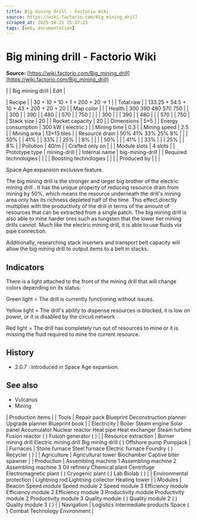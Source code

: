 ```yaml
---
title: Big mining drill - Factorio Wiki
source: https://wiki.factorio.com/Big_mining_drill
scraped_at: 2025-10-21 15:47:23
tags: [web, documentation]
---
```


# Big mining drill - Factorio Wiki

**Source:** [https://wiki.factorio.com/Big_mining_drill](https://wiki.factorio.com/Big_mining_drill)


|  | Big mining drill | Edit |

| Recipe |
| 30 + 10 + 10 + 1 + 200 + 20 → 1 |
| Total raw |
| 133.25 + 54.5 + 10 + 43 + 200 + 20 + 20 |
| Map color |  |
| Health | 300 390 480 570 750 |  |  | 300 |  | 390 |  | 480 |  | 570 |  | 750 |
|  |  | 300 |
|  | 390 |  | 480 |
|  | 570 |  | 750 |
| Stack size | 20 |
| Rocket capacity | 20 |
| Dimensions | 5×5 |
| Energy consumption | 300 kW ( electric ) |
| Mining time | 0.3 |
| Mining speed | 2.5 |
| Mining area | 13×13 tiles |
| Resource drain | 50% 41% 33% 25% 8% |  |  | 50% |  | 41% |  | 33% |  | 25% |  | 8% |
|  |  | 50% |
|  | 41% |  | 33% |
|  | 25% |  | 8% |
| Pollution | 40/m |
| Crafted only on |  |
| Module slots | 4 slots |
| Prototype type | mining-drill |
| Internal name | big-mining-drill |
| Required technologies |
|  |
| Boosting technologies |
|  |
| Produced by |
|  |

Space Age expansion exclusive feature.

The big mining drill is the stronger and larger big brother of the electric mining drill . It has the unique property of reducing resource drain from mining by 50%, which means the resource underneath the drill's mining area only has its richness depleted half of the time. This effect directly multiplies with the productivity of the drill in terms of the amount of resources that can be extracted from a single patch. The big mining drill is also able to mine harder ores such as tungsten that the lower tier mining drills cannot. Much like the electric mining drill, it is able to use fluids via pipe connection.

Additionally, researching stack inserters and transport belt capacity will allow the big mining drill to output items to a belt in stacks.

## Indicators

There is a light attached to the front of the mining drill that will change colors depending on its status:

Green light = The drill is currently functioning without issues.

Yellow light = The drill's ability to dispense resources is blocked, it is low on power, or it is disabled by the circuit network .

Red light = The drill has completely run out of resources to mine or it is missing the fluid required to mine the current resource.

## History

- 2.0.7 : Introduced in Space Age expansion.

## See also

- Vulcanus
- Mining

| Production items |
| Tools | Repair pack Blueprint Deconstruction planner Upgrade planner Blueprint book |
| Electricity | Boiler Steam engine Solar panel Accumulator Nuclear reactor Heat pipe Heat exchanger Steam turbine Fusion reactor ( ) Fusion generator ( ) |
| Resource extraction | Burner mining drill Electric mining drill Big mining drill ( ) Offshore pump Pumpjack |
| Furnaces | Stone furnace Steel furnace Electric furnace Foundry ( ) Recycler ( ) |
| Agriculture | Agricultural tower Biochamber Captive biter spawner |
| Production | Assembling machine 1 Assembling machine 2 Assembling machine 3 Oil refinery Chemical plant Centrifuge Electromagnetic plant ( ) Cryogenic plant ( ) Lab Biolab ( ) |
| Environmental protection | Lightning rod Lightning collector Heating tower |
| Modules | Beacon Speed module Speed module 2 Speed module 3 Efficiency module Efficiency module 2 Efficiency module 3 Productivity module Productivity module 2 Productivity module 3 Quality module ( ) Quality module 2 ( ) Quality module 3 ( ) |
| Navigation | Logistics Intermediate products Space ( ) Combat Technology Environment |

